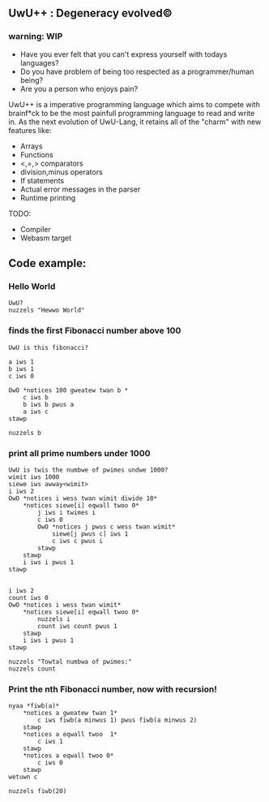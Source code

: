 ## UwU++ : Degeneracy evolved©

### warning: WIP

* Have you ever felt that you can't express yourself with todays languages? <br>
* Do you have problem of being too respected as a programmer/human being? <br>
* Are you a person who enjoys pain? <br>

UwU++ is a imperative programming language which aims to compete with brainf*ck to be the most painfull programming language to read and write in.
As the next evolution of UwU-Lang, it retains all of the "charm" with new features like:

* Arrays
* Functions
* <,=,> comparators
* division,minus operators
* If statements
* Actual error messages in the parser
* Runtime printing

TODO:
* Compiler
* Webasm target

## Code example:
### Hello World
~~~~
UwU?
nuzzels "Hewwo World"
~~~~

### finds the first Fibonacci number above 100
~~~~
UwU is this fibonacci?

a iws 1
b iws 1
c iws 0

OwO *notices 100 gweatew twan b *
    c iws b
    b iws b pwus a
    a iws c
stawp

nuzzels b
~~~~

### print all prime numbers under 1000
~~~~
UwU is twis the numbwe of pwimes undwe 1000?
wimit iws 1000
siewe iws awway<wimit>
i iws 2
OwO *notices i wess twan wimit diwide 10*
    *notices siewe[i] eqwall twoo 0*
        j iws i twimes i
        c iws 0
        OwO *notices j pwus c wess twan wimit*
            siewe[j pwus c] iws 1
            c iws c pwus i
        stawp
    stawp
    i iws i pwus 1
stawp


i iws 2
count iws 0
OwO *notices i wess twan wimit*
    *notices siewe[i] eqwall twoo 0*
        nuzzels i
        count iws count pwus 1
    stawp
    i iws i pwus 1
stawp

nuzzels "Towtal numbwa of pwimes:"
nuzzels count
~~~~

### Print the nth Fibonacci number, now with recursion! 

~~~~
nyaa *fiwb(a)*
    *notices a gweatew twan 1*
        c iws fiwb(a minwus 1) pwus fiwb(a minwus 2)
    stawp
    *notices a eqwall twoo  1*
        c iws 1
    stawp
    *notices a eqwall twoo 0*
        c iws 0
    stawp
wetuwn c

nuzzels fiwb(20)
~~~~
